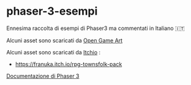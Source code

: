 # phaser-3-esempi

Ennesima raccolta di esempi di Phaser3 ma commentati in Italiano 🇮🇹

Alcuni asset sono scaricati da [Open Game Art](https://opengameart.org/)

Alcuni asset sono scaricati da [Itchio](https://itch.io/) :

- https://franuka.itch.io/rpg-townsfolk-pack

[Documentazione di Phaser 3](https://photonstorm.github.io/phaser3-docs)